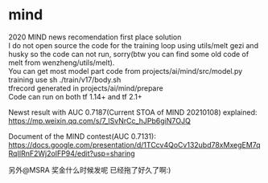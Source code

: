 # mind  
2020 MIND news recomendation first place solution  
I do not open source the code for the training loop using utils/melt gezi and husky so the code can not run, sorry(btw you can find some old code of melt from wenzheng/utils/melt).  
You can get most model part code from projects/ai/mind/src/model.py   
training use sh ./train/v17/body.sh  
tfrecord generated in projects/ai/mind/prepare    
Code can run on both tf 1.14+ and tf 2.1+   

Newst result with AUC 0.7187(Current STOA of MIND 20210108) explained:  
https://mp.weixin.qq.com/s/7_lSvNrCc_hJPb6giN7OJQ  

Document of the MIND contest(AUC 0.7131):   
https://docs.google.com/presentation/d/1TCcv4QoCv132ubd78xMxegEM7qRqIIRnF2Wj2oIFP94/edit?usp=sharing     

另外@MSRA 奖金什么时候发呢 已经拖了好久了啊:)
